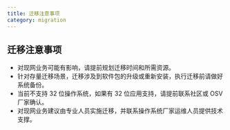 ```yaml
---
title: 迁移注意事项
category: migration
---
```


## 迁移注意事项

- 对现网业务可能有影响，请提前规划迁移时间和所需资源。
- 针对存量迁移场景，迁移涉及到软件包的升级或重新安装，执行迁移前请做好系统备份。
- 当前不支持 32 位操作系统，如果有 32 位应用支持，请提前联系社区或 OSV 厂家确认。
- 对现网业务建议由专业人员实施迁移，并联系操作系统厂家运维人员提供技术支撑。
